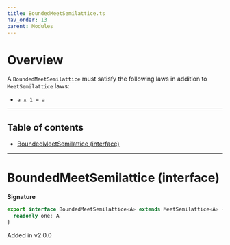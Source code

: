 ```yaml
---
title: BoundedMeetSemilattice.ts
nav_order: 13
parent: Modules
---
```


# Overview

A `BoundedMeetSemilattice` must satisfy the following laws in addition to `MeetSemilattice` laws:

- `a ∧ 1 = a`

---

<h2 class="text-delta">Table of contents</h2>

- [BoundedMeetSemilattice (interface)](#boundedmeetsemilattice-interface)

---

# BoundedMeetSemilattice (interface)

**Signature**

```ts
export interface BoundedMeetSemilattice<A> extends MeetSemilattice<A> {
  readonly one: A
}
```

Added in v2.0.0
